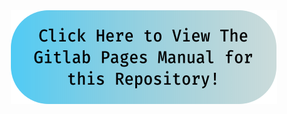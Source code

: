 <div align="center">
  <img src="doc/link_button.svg"/ href="https://ben-drucker.gitlab.io/deepks/">
</div>
